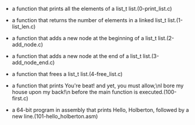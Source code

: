 - a function that prints all the elements of a list_t list.(0-print_list.c)
- a function that returns the number of elements in a linked list_t list.(1-list_len.c)
- a function that adds a new node at the beginning of a list_t list.(2-add_node.c)
- a function that adds a new node at the end of a list_t list.(3-add_node_end.c)
- a function that frees a list_t list.(4-free_list.c)

- a function that prints You're beat! and yet, you must allow,\nI bore my house upon my back!\n before the main function is executed.(100-first.c)
- a 64-bit program in assembly that prints Hello, Holberton, followed by a new line.(101-hello_holberton.asm)